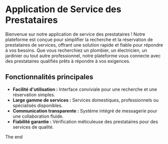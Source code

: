 # Application de Service des Prestataires

Bienvenue sur notre application de service des prestataires ! Notre plateforme est conçue pour simplifier la recherche et la réservation de prestataires de services, offrant une solution rapide et fiable pour répondre à vos besoins. Que vous recherchiez un plombier, un électricien, un jardinier ou tout autre professionnel, notre plateforme vous connecte avec des prestataires qualifiés prêts à répondre à vos exigences.

## Fonctionnalités principales

- **Facilité d'utilisation :** Interface conviviale pour une recherche et une réservation simples.
- **Large gamme de services :** Services domestiques, professionnels ou spécialisés disponibles.
- **Communication transparente :** Système intégré de messagerie pour une collaboration fluide.
- **Fiabilité garantie :** Vérification méticuleuse des prestataires pour des services de qualité.

The end
